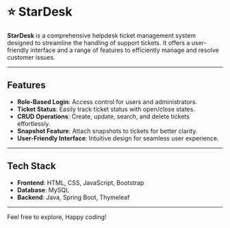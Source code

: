 # ⭐ StarDesk

**StarDesk** is a comprehensive helpdesk ticket management system designed to streamline the handling of support tickets. It offers a user-friendly interface and a range of features to efficiently manage and resolve customer issues.

---

## Features

- **Role-Based Login**: Access control for users and administrators.
- **Ticket Status**: Easily track ticket status with open/close states.
- **CRUD Operations**: Create, update, search, and delete tickets effortlessly.
- **Snapshot Feature**: Attach snapshots to tickets for better clarity.
- **User-Friendly Interface**: Intuitive design for seamless user experience.

---

## Tech Stack

- **Frontend**: HTML, CSS, JavaScript, Bootstrap
- **Database**: MySQL
- **Backend**: Java, Spring Boot, Thymeleaf

---

Feel free to explore, Happy coding!
